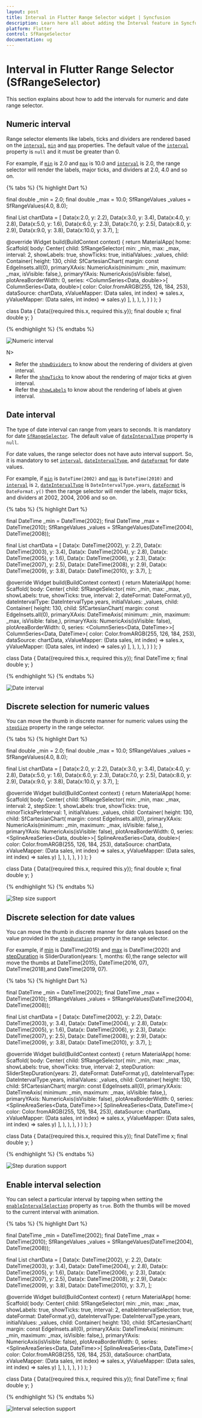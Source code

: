 ```yaml
---
layout: post
title: Interval in Flutter Range Selector widget | Syncfusion
description: Learn here all about adding the Interval feature in Syncfusion Flutter Range Selector (SfRangeSelector) widget and more.
platform: Flutter
control: SfRangeSelector
documentation: ug
---
```


# Interval in Flutter Range Selector (SfRangeSelector)
This section explains about how to add the intervals for numeric and date range selector.

## Numeric interval

Range selector elements like labels, ticks and dividers are rendered based on the [`interval`](https://pub.dev/documentation/syncfusion_flutter_sliders/latest/sliders/SfRangeSelector/interval.html), [`min`](https://pub.dev/documentation/syncfusion_flutter_sliders/latest/sliders/SfRangeSelector/min.html) and [`max`](https://pub.dev/documentation/syncfusion_flutter_sliders/latest/sliders/SfRangeSelector/max.html) properties. The default value of the [`interval`](https://pub.dev/documentation/syncfusion_flutter_sliders/latest/sliders/SfRangeSelector/interval.html) property is `null` and it must be greater than 0.

For example, if [`min`](https://pub.dev/documentation/syncfusion_flutter_sliders/latest/sliders/SfRangeSelector/min.html) is 2.0 and [`max`](https://pub.dev/documentation/syncfusion_flutter_sliders/latest/sliders/SfRangeSelector/max.html) is 10.0 and [`interval`](https://pub.dev/documentation/syncfusion_flutter_sliders/latest/sliders/SfRangeSelector/interval.html) is 2.0, the range selector will render the labels, major ticks, and dividers at 2.0, 4.0 and so on.

{% tabs %}
{% highlight Dart %}

final double _min = 2.0;
final double _max = 10.0;
SfRangeValues _values = SfRangeValues(4.0, 8.0);

final List<Data> chartData = <Data>[
    Data(x:2.0, y: 2.2),
    Data(x:3.0, y: 3.4),
    Data(x:4.0, y: 2.8),
    Data(x:5.0, y: 1.6),
    Data(x:6.0, y: 2.3),
    Data(x:7.0, y: 2.5),
    Data(x:8.0, y: 2.9),
    Data(x:9.0, y: 3.8),
    Data(x:10.0, y: 3.7),
];

@override
Widget build(BuildContext context) {
  return MaterialApp(
      home: Scaffold(
          body: Center(
              child: SfRangeSelector(
                    min: _min,
                    max: _max,
                    interval: 2,
                    showLabels: true,
                    showTicks: true,
                    initialValues: _values,
                    child: Container(
                    height: 130,
                    child: SfCartesianChart(
                        margin: const EdgeInsets.all(0),
                        primaryXAxis: NumericAxis(minimum: _min,
                            maximum: _max,
                            isVisible: false,),
                        primaryYAxis: NumericAxis(isVisible: false),
                        plotAreaBorderWidth: 0,
                        series: <ColumnSeries<Data, double>>[
                            ColumnSeries<Data, double>(
                                color: Color.fromARGB(255, 126, 184, 253),
                                dataSource: chartData,
                                    xValueMapper: (Data sales, int index) => sales.x,
                                    yValueMapper: (Data sales, int index) => sales.y)
                            ],
                        ),
                   ),
              ),
          )
      )
  );
}

class Data {
  Data({required this.x, required this.y});
  final double x;
  final double y;
}

{% endhighlight %}
{% endtabs %}

![Numeric interval](images/interval/numeric_interval.png)

N>
* Refer the [`showDividers`](https://pub.dev/documentation/syncfusion_flutter_sliders/latest/sliders/SfRangeSelector/showDividers.html) to know about the rendering of dividers at given interval.
* Refer the [`showTicks`](https://pub.dev/documentation/syncfusion_flutter_sliders/latest/sliders/SfRangeSelector/showTicks.html) to know about the rendering of major ticks at given interval.
* Refer the [`showLabels`](https://pub.dev/documentation/syncfusion_flutter_sliders/latest/sliders/SfRangeSelector/showLabels.html) to know about the rendering of labels at given interval.

## Date interval

The type of date interval can range from years to seconds. It is mandatory for date [`SfRangeSelector`](https://pub.dev/documentation/syncfusion_flutter_sliders/latest/sliders/SfRangeSelector-class.html). The default value of [`dateIntervalType`](https://pub.dev/documentation/syncfusion_flutter_sliders/latest/sliders/SfRangeSelector/dateIntervalType.html) property is `null`.

For date values, the range selector does not have auto interval support. So, it is mandatory to set [`interval`](https://pub.dev/documentation/syncfusion_flutter_sliders/latest/sliders/SfRangeSelector/interval.html), [`dateIntervalType`](https://pub.dev/documentation/syncfusion_flutter_sliders/latest/sliders/SfRangeSelector/dateIntervalType.html), and [`dateFormat`](https://pub.dev/documentation/syncfusion_flutter_sliders/latest/sliders/SfRangeSelector/dateFormat.html) for date values.

For example, if [`min`](https://pub.dev/documentation/syncfusion_flutter_sliders/latest/sliders/SfRangeSelector/min.html) is `DateTime(2002)` and [`max`](https://pub.dev/documentation/syncfusion_flutter_sliders/latest/sliders/SfRangeSelector/max.html) is `DateTime(2010)` and [`interval`](https://pub.dev/documentation/syncfusion_flutter_sliders/latest/sliders/SfRangeSelector/interval.html) is `2`, [`dateIntervalType`](https://pub.dev/documentation/syncfusion_flutter_sliders/latest/sliders/SfRangeSelector/dateIntervalType.html) is `DateIntervalType.years`, [`dateFormat`](https://pub.dev/documentation/syncfusion_flutter_sliders/latest/sliders/SfRangeSelector/dateFormat.html) is `DateFormat.y()` then the range selector will render the labels, major ticks, and dividers at 2002, 2004, 2006 and so on.

{% tabs %}
{% highlight Dart %}

final DateTime _min = DateTime(2002);
final DateTime _max = DateTime(2010);
SfRangeValues _values = SfRangeValues(DateTime(2004), DateTime(2008));

final List<Data> chartData = <Data>[
    Data(x: DateTime(2002), y: 2.2),
    Data(x: DateTime(2003), y: 3.4),
    Data(x: DateTime(2004), y: 2.8),
    Data(x: DateTime(2005), y: 1.6),
    Data(x: DateTime(2006), y: 2.3),
    Data(x: DateTime(2007), y: 2.5),
    Data(x: DateTime(2008), y: 2.9),
    Data(x: DateTime(2009), y: 3.8),
    Data(x: DateTime(2010), y: 3.7),
];

@override
Widget build(BuildContext context) {
  return MaterialApp(
      home: Scaffold(
          body: Center(
              child: SfRangeSelector(
                    min: _min,
                    max: _max,
                    showLabels: true,
                    showTicks: true,
                    interval: 2,
                    dateFormat: DateFormat.y(),
                    dateIntervalType: DateIntervalType.years,
                    initialValues: _values,
                    child: Container(
                    height: 130,
                    child: SfCartesianChart(
                        margin: const EdgeInsets.all(0),
                        primaryXAxis: DateTimeAxis(
                            minimum: _min,
                            maximum: _max,
                            isVisible: false,),
                        primaryYAxis: NumericAxis(isVisible: false),
                        plotAreaBorderWidth: 0,
                        series: <ColumnSeries<Data, DateTime>>[
                            ColumnSeries<Data, DateTime>(
                                color: Color.fromARGB(255, 126, 184, 253),
                                dataSource: chartData,
                                xValueMapper: (Data sales, int index) => sales.x,
                                yValueMapper: (Data sales, int index) => sales.y)
                            ],
                        ),
                   ),
              ),
          )
      )
  );
}

class Data {
  Data({required this.x, required this.y});
  final DateTime x;
  final double y;
}

{% endhighlight %}
{% endtabs %}

![Date interval](images/interval/date_interval.png)

## Discrete selection for numeric values

You can move the thumb in discrete manner for numeric values using the [`stepSize`](https://pub.dev/documentation/syncfusion_flutter_sliders/latest/sliders/SfRangeSelector/stepSize.html) property in the range selector.

{% tabs %}
{% highlight Dart %}

final double _min = 2.0;
final double _max = 10.0;
SfRangeValues _values = SfRangeValues(4.0, 8.0);

final List<Data> chartData = <Data>[
    Data(x:2.0, y: 2.2),
    Data(x:3.0, y: 3.4),
    Data(x:4.0, y: 2.8),
    Data(x:5.0, y: 1.6),
    Data(x:6.0, y: 2.3),
    Data(x:7.0, y: 2.5),
    Data(x:8.0, y: 2.9),
    Data(x:9.0, y: 3.8),
    Data(x:10.0, y: 3.7),
];

@override
Widget build(BuildContext context) {
  return MaterialApp(
      home: Scaffold(
          body: Center(
              child: SfRangeSelector(
                    min: _min,
                    max: _max,
                    interval: 2,
                    stepSize: 1,
                    showLabels: true,
                    showTicks: true,
                    minorTicksPerInterval: 1,
                    initialValues: _values,
                    child: Container(
                    height: 130,
                    child: SfCartesianChart(
                        margin: const EdgeInsets.all(0),
                        primaryXAxis: NumericAxis(minimum: _min,
                            maximum: _max,
                            isVisible: false,),
                        primaryYAxis: NumericAxis(isVisible: false),
                        plotAreaBorderWidth: 0,
                        series: <SplineAreaSeries<Data, double>>[
                            SplineAreaSeries<Data, double>(
                                color: Color.fromARGB(255, 126, 184, 253),
                                dataSource: chartData,
                                    xValueMapper: (Data sales, int index) => sales.x,
                                    yValueMapper: (Data sales, int index) => sales.y)
                            ],
                        ),
                   ),
              ),
          )
      )
  );
}

class Data {
  Data({required this.x, required this.y});
  final double x;
  final double y;
}

{% endhighlight %}
{% endtabs %}

![Step size support](images/interval/selector-step-size-support.gif)

## Discrete selection for date values

You can move the thumb in discrete manner for date values based on the value provided in the [`stepDuration`](https://pub.dev/documentation/syncfusion_flutter_sliders/latest/sliders/SfRangeSelector/stepDuration.html) property in the range selector.

For example, if [min](https://pub.dev/documentation/syncfusion_flutter_sliders/latest/sliders/SfRangeSelector/min.html) is DateTime(2015) and [max](https://pub.dev/documentation/syncfusion_flutter_sliders/latest/sliders/SfRangeSelector/max.html) is DateTime(2020) and [stepDuration](https://pub.dev/documentation/syncfusion_flutter_sliders/latest/sliders/SfRangeSelector/stepDuration.html) is SliderDuration(years: 1, months: 6),the range selector will move the thumbs at DateTime(2015), DateTime(2016, 07), DateTime(2018),and DateTime(2019, 07).

{% tabs %}
{% highlight Dart %}

final DateTime _min = DateTime(2002);
final DateTime _max = DateTime(2010);
SfRangeValues _values = SfRangeValues(DateTime(2004), DateTime(2008));

final List<Data> chartData = <Data>[
  Data(x: DateTime(2002), y: 2.2),
  Data(x: DateTime(2003), y: 3.4),
  Data(x: DateTime(2004), y: 2.8),
  Data(x: DateTime(2005), y: 1.6),
  Data(x: DateTime(2006), y: 2.3),
  Data(x: DateTime(2007), y: 2.5),
  Data(x: DateTime(2008), y: 2.9),
  Data(x: DateTime(2009), y: 3.8),
  Data(x: DateTime(2010), y: 3.7),
];

@override
Widget build(BuildContext context) {
  return MaterialApp(
      home: Scaffold(
          body: Center(
            child: SfRangeSelector(
              min: _min,
              max: _max,
              showLabels: true,
              showTicks: true,
              interval: 2,
              stepDuration: SliderStepDuration(years: 2),
              dateFormat: DateFormat.y(),
              dateIntervalType: DateIntervalType.years,
              initialValues: _values,
              child: Container(
                height: 130,
                child: SfCartesianChart(
                  margin: const EdgeInsets.all(0),
                  primaryXAxis: DateTimeAxis(
                    minimum: _min,
                    maximum: _max,
                    isVisible: false,),
                  primaryYAxis: NumericAxis(isVisible: false),
                  plotAreaBorderWidth: 0,
                  series: <SplineAreaSeries<Data, DateTime>>[
                    SplineAreaSeries<Data, DateTime>(
                       color: Color.fromARGB(255, 126, 184, 253),
                       dataSource: chartData,
                       xValueMapper: (Data sales, int index) => sales.x,
                       yValueMapper: (Data sales, int index) => sales.y)
                  ],
                ),
              ),
            ),
          )
      )
  );
}

class Data {
  Data({required this.x, required this.y});
  final DateTime x;
  final double y;
}

{% endhighlight %}
{% endtabs %}

![Step duration support](images/interval/selector-step-duration-support.gif)

## Enable interval selection

You can select a particular interval by tapping when setting the [`enableIntervalSelection`](https://pub.dev/documentation/syncfusion_flutter_sliders/latest/sliders/SfRangeSelector/enableIntervalSelection.html) property as `true`. Both the thumbs will be moved to the current interval with animation.

{% tabs %}
{% highlight Dart %}

final DateTime _min = DateTime(2002);
final DateTime _max = DateTime(2010);
SfRangeValues _values = SfRangeValues(DateTime(2004), DateTime(2008));

final List<Data> chartData = <Data>[
  Data(x: DateTime(2002), y: 2.2),
  Data(x: DateTime(2003), y: 3.4),
  Data(x: DateTime(2004), y: 2.8),
  Data(x: DateTime(2005), y: 1.6),
  Data(x: DateTime(2006), y: 2.3),
  Data(x: DateTime(2007), y: 2.5),
  Data(x: DateTime(2008), y: 2.9),
  Data(x: DateTime(2009), y: 3.8),
  Data(x: DateTime(2010), y: 3.7),
];

@override
Widget build(BuildContext context) {
  return MaterialApp(
      home: Scaffold(
          body: Center(
            child: SfRangeSelector(
              min: _min,
              max: _max,
              showLabels: true,
              showTicks: true,
              interval: 2,
              enableIntervalSelection: true,
              dateFormat: DateFormat.y(),
              dateIntervalType: DateIntervalType.years,
              initialValues: _values,
              child: Container(
                height: 130,
                child: SfCartesianChart(
                  margin: const EdgeInsets.all(0),
                  primaryXAxis: DateTimeAxis(
                    minimum: _min,
                    maximum: _max,
                    isVisible: false,),
                  primaryYAxis: NumericAxis(isVisible: false),
                  plotAreaBorderWidth: 0,
                  series: <SplineAreaSeries<Data, DateTime>>[
                    SplineAreaSeries<Data, DateTime>(
                        color: Color.fromARGB(255, 126, 184, 253),
                        dataSource: chartData,
                        xValueMapper: (Data sales, int index) => sales.x,
                        yValueMapper: (Data sales, int index) => sales.y)
                  ],
                ),
              ),
            ),
          )
      )
  );
}

class Data {
  Data({required this.x, required this.y});
  final DateTime x;
  final double y;
}

{% endhighlight %}
{% endtabs %}

![Interval selection support](images/interval/selector-interval-selection-support.gif)
